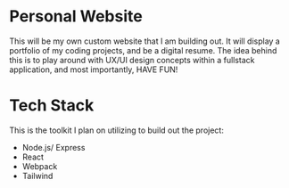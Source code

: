 # Personal Website

This will be my own custom website that I am building out. It will display a portfolio of my coding projects,
and be a digital resume. The idea behind this is to play around with UX/UI design concepts within a fullstack application, and most importantly, HAVE FUN!

# Tech Stack

This is the toolkit I plan on utilizing to build out the project:

 - Node.js/ Express
 - React
 - Webpack
 - Tailwind
